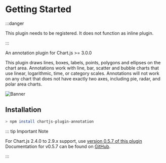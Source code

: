 # Getting Started

:::danger

This plugin needs to be registered. It does not function as inline plugin.

:::

An annotation plugin for Chart.js >= 3.0.0

This plugin draws lines, boxes, labels, points, polygons and ellipses on the chart area. Annotations work with line, bar, scatter and bubble charts that use linear, logarithmic, time, or category scales. Annotations will not work on any chart that does not have exactly two axes, including pie, radar, and polar area charts.

![Banner](./banner.png)

## Installation

```bash
> npm install chartjs-plugin-annotation
```

::: tip Important Note

For Chart.js 2.4.0 to 2.9.x support, use [version 0.5.7 of this plugin](https://github.com/chartjs/chartjs-plugin-annotation/releases/tag/v0.5.7)
Documentation for v0.5.7 can be found on [GitHub](https://github.com/chartjs/chartjs-plugin-annotation/blob/1ab782afce943456f958cac33f67edc5d6eab278/README.md).

:::
